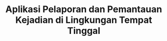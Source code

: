 ---
code: PBL-TRPL108
name: WaspadaAja
title: Aplikasi Pelaporan dan Pemantauan Kejadian di Lingkungan Tempat Tinggal
tags:
  - Javascript
manpro: 222331-gilang
cover: ./cover.png
link: https://pbl.polibatam.ac.id/pamerin/detail.php?title=aplikasi-pelaporan-dan-pemantauan-kejadian-di-lingkungan-tempat-tinggal&id=MjU1Nw==&ta=NQ==&id_tim=Mjg0Mw==
teams:
  - 4342401059-aldreno
  - 4342401033-adib
  - 4342401041-dony
  - 4342401046-rohani
  - 4342401048-jauharil
  - 4342401049-nanda
---
